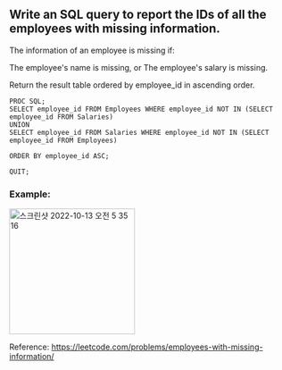 ## Write an SQL query to report the IDs of all the employees with missing information. 

The information of an employee is missing if:

The employee's name is missing, or The employee's salary is missing.

Return the result table ordered by employee_id in ascending order.

```SAS
PROC SQL;
SELECT employee_id FROM Employees WHERE employee_id NOT IN (SELECT employee_id FROM Salaries)
UNION 
SELECT employee_id FROM Salaries WHERE employee_id NOT IN (SELECT employee_id FROM Employees)

ORDER BY employee_id ASC;

QUIT;
```

### Example:
<img width="225" alt="스크린샷 2022-10-13 오전 5 35 16" src="https://user-images.githubusercontent.com/107760647/195442611-59f12d7e-1217-4a36-9157-c4174294ab75.png">


Reference:
https://leetcode.com/problems/employees-with-missing-information/
